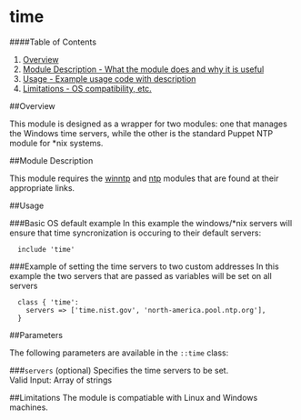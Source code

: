# time

####Table of Contents

1. [Overview](#overview)
2. [Module Description - What the module does and why it is useful](#module-description)
3. [Usage - Example usage code with description](#example)
4. [Limitations - OS compatibility, etc.](#limitations)

##Overview

This module is designed as a wrapper for two modules: one that manages the Windows time servers, while the other is the standard Puppet NTP module for \*nix systems. 

##Module Description

This module requires the [winntp](https://github.com/jpadams/winntp) and [ntp](https://forge.puppet.com/puppetlabs/ntp) modules that are found at their appropriate links. 

##Usage

###Basic OS default example
In this example the windows/\*nix servers will ensure that time syncronization is occuring to their default servers:
```puppet
  include 'time'
```
###Example of setting the time servers to two custom addresses
In this example the two servers that are passed as variables will be set on all servers
```puppet
  class { 'time':
    servers => ['time.nist.gov', 'north-america.pool.ntp.org'],
  }
```

##Parameters

The following parameters are available in the `::time` class:

###`servers` (optional)
Specifies the time servers to be set.  
Valid Input: Array of strings

##Limitations
The module is compatiable with Linux and Windows machines.
